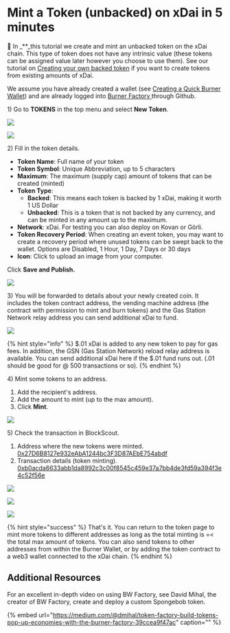 # Mint a Token \(unbacked\) on xDai in 5 minutes

🍬 In _\*\*_this tutorial we create and mint an unbacked token on the xDai chain. This type of token does not have any intrinsic value \(these tokens can be assigned value later however you choose to use them\). See our tutorial on [Creating your own backed token](creating-your-own-burner-wallet-token.md) if you want to create tokens from existing amounts of xDai.

We assume you have already created a wallet \(see [Creating a Quick Burner Wallet](creating-a-quick-burner-wallet.md)\) and are already logged into [Burner Factory ](./)through Github.

1\) Go to **TOKENS** in the top menu and select **New Token**.

![](../../../.gitbook/assets/token1.png)

![](../../../.gitbook/assets/bwnt1.png)

2\) Fill in the token details.

* **Token Name**: Full name of your token
* **Token Symbol**: Unique Abbreviation, up to 5 characters
* **Maximum**: The maximum \(supply cap\) amount of tokens that can be created \(minted\)
* **Token Type**:  
  * **Backed**:  This means each token is backed by 1 xDai, making it worth 1 US Dollar
  * **Unbacked**: This is a token that is not backed by any currency, and can be minted in any amount up to the maximum. 
* **Network**: xDai.  For testing you can also deploy on Kovan or Görli.
* **Token Recovery Period**:  When creating an event token, you may want to create a recovery period where unused tokens can be swept back to the wallet. Options are Disabled, 1 Hour, 1 Day, 7 Days or 30 days
* **Icon**: Click to upload an image from your computer.

Click **Save and Publish.**

![](../../../.gitbook/assets/bw-2.png)

3\) You will be forwarded to details about your newly created coin. It includes the token contract address, the vending machine address \(the contract with permission to mint and burn tokens\) and the Gas Station Network relay address you can send additional xDai to fund.

![](../../../.gitbook/assets/bw-details.png)

{% hint style="info" %}
$.01 xDai is added to any new token to pay for gas fees. In addition, the GSN \(Gas Station Network\) reload relay address is available. You can send additional xDai here if the $.01 fund runs out. \(.01 should be good for @ 500 transactions or so\).
{% endhint %}

4\) Mint some tokens to an address.

1. Add the recipient's address.
2. Add the amount to mint \(up to the max amount\).
3. Click **Mint**.

![](../../../.gitbook/assets/bw3.png)

5\) Check the transaction in BlockScout.

1. Address where the new tokens were minted. [0x27D6B8127e932eAbA1244bc3F3D87AEbE754abdf](https://blockscout.com/xdai/mainnet/address/0x27D6B8127e932eAbA1244bc3F3D87AEbE754abdf)
2. Transaction details \(token minting\). [0xb0acda6633abb1da8992c3c00f8545c459e37a7bb4de3fd59a394f3e4c52f56e](https://blockscout.com/xdai/mainnet/tx/0xb0acda6633abb1da8992c3c00f8545c459e37a7bb4de3fd59a394f3e4c52f56e)

![](../../../.gitbook/assets/bw4.png)

![](../../../.gitbook/assets/bw-bs1.png)

![](../../../.gitbook/assets/bw-bs2.png)

{% hint style="success" %}
That's it. You can return to the token page to mint more tokens to different addresses as long as the total minting is =&lt; the total max amount of tokens. You can also send tokens to other addresses from within the Burner Wallet, or by adding the token contract to a web3 wallet connected to the xDai chain.
{% endhint %}

## Additional Resources

For an excellent in-depth video on using BW Factory, see David Mihal, the creator of BW Factory, create and deploy a custom Spongebob token.

{% embed url="https://medium.com/@dmihal/token-factory-build-tokens-pop-up-economies-with-the-burner-factory-39ccea9f47ac" caption="" %}

